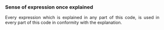 ### Sense of expression once explained
<div style="text-align: justify">

Every expression which is explained in any part of this code, is used in every part of this code in conformity with the explanation.

</div>
